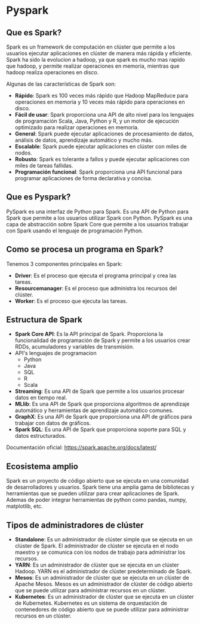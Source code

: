 # Pyspark

## Que es Spark?

Spark es un framework de computación en clúster que permite a los usuarios ejecutar aplicaciones en clúster de manera más rápida y eficiente.
Spark ha sido la evolucion a hadoop, ya que spark es mucho mas rapido que hadoop, y permite realizar operaciones en memoria, mientras que hadoop realiza operaciones en disco.

Algunas de las características de Spark son:

- **Rápido**: Spark es 100 veces más rápido que Hadoop MapReduce para operaciones en memoria y 10 veces más rápido para operaciones en disco.
- **Fácil de usar**: Spark proporciona una API de alto nivel para los lenguajes de programación Scala, Java, Python y R, y un motor de ejecución optimizado para realizar operaciones en memoria.
- **General**: Spark puede ejecutar aplicaciones de procesamiento de datos, análisis de datos, aprendizaje automático y mucho más.
- **Escalable**: Spark puede ejecutar aplicaciones en clúster con miles de nodos.
- **Robusto**: Spark es tolerante a fallos y puede ejecutar aplicaciones con miles de tareas fallidas.
- **Programación funcional**: Spark proporciona una API funcional para programar aplicaciones de forma declarativa y concisa.

## Que es Pyspark?

PySpark es una interfaz de Python para Spark. Es una API de Python para Spark que permite a los usuarios utilizar Spark con Python. PySpark es una capa de abstracción sobre Spark Core que permite a los usuarios trabajar con Spark usando el lenguaje de programación Python.

## Como se procesa un programa en Spark?

Tenemos 3 componentes principales en Spark:

- **Driver**: Es el proceso que ejecuta el programa principal y crea las tareas.
- **Resourcemanager**: Es el proceso que administra los recursos del clúster.
- **Worker**: Es el proceso que ejecuta las tareas.

## Estructura de Spark

- **Spark Core API**: Es la API principal de Spark. Proporciona la funcionalidad de programación de Spark y permite a los usuarios crear RDDs, acumuladores y variables de transmisión.
- API's lenguajes de programacion
  - Python
  - Java
  - SQL
  - R
  - Scala
- **Streaming**: Es una API de Spark que permite a los usuarios procesar datos en tiempo real.
- **MLlib**: Es una API de Spark que proporciona algoritmos de aprendizaje automático y herramientas de aprendizaje automático comunes.
- **GraphX**: Es una API de Spark que proporciona una API de gráficos para trabajar con datos de gráficos.
- **Spark SQL**: Es una API de Spark que proporciona soporte para SQL y datos estructurados.

Documentación oficial: https://spark.apache.org/docs/latest/

## Ecosistema amplio

Spark es un proyecto de código abierto que se ejecuta en una comunidad de desarrolladores y usuarios. Spark tiene una amplia gama de bibliotecas y herramientas que se pueden utilizar para crear aplicaciones de Spark.
Ademas de poder integrar herramientas de python como pandas, numpy, matplotlib, etc.

## Tipos de administradores de clúster

- **Standalone**: Es un administrador de clúster simple que se ejecuta en un clúster de Spark. El administrador de clúster se ejecuta en el nodo maestro y se comunica con los nodos de trabajo para administrar los recursos.
- **YARN**: Es un administrador de clúster que se ejecuta en un clúster Hadoop. YARN es el administrador de clúster predeterminado de Spark.
- **Mesos**: Es un administrador de clúster que se ejecuta en un clúster de Apache Mesos. Mesos es un administrador de clúster de código abierto que se puede utilizar para administrar recursos en un clúster.
- **Kubernetes**: Es un administrador de clúster que se ejecuta en un clúster de Kubernetes. Kubernetes es un sistema de orquestación de contenedores de código abierto que se puede utilizar para administrar recursos en un clúster.


